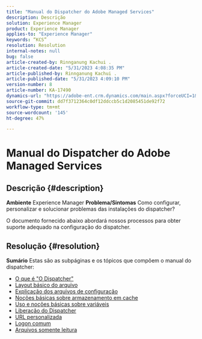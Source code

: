 ```yaml
---
title: "Manual do Dispatcher do Adobe Managed Services"
description: Descrição
solution: Experience Manager
product: Experience Manager
applies-to: "Experience Manager"
keywords: “KCS”
resolution: Resolution
internal-notes: null
bug: false
article-created-by: Rinnganung Kachui .
article-created-date: "5/31/2023 4:08:35 PM"
article-published-by: Rinnganung Kachui .
article-published-date: "5/31/2023 4:09:10 PM"
version-number: 8
article-number: KA-17490
dynamics-url: "https://adobe-ent.crm.dynamics.com/main.aspx?forceUCI=1&pagetype=entityrecord&etn=knowledgearticle&id=90941e64-cdff-ed11-8f6e-6045bd006d92"
source-git-commit: dd7f3712364c0df12ddccb5c1d2085451de92f72
workflow-type: tm+mt
source-wordcount: '145'
ht-degree: 47%

---
```


# Manual do Dispatcher do Adobe Managed Services

## Descrição {#description}

<b>Ambiente</b>
Experience Manager
<b>Problema/Sintomas</b>
Como configurar, personalizar e solucionar problemas das instalações do dispatcher?

O documento fornecido abaixo abordará nossos processos para obter suporte adequado na configuração do dispatcher.


## Resolução {#resolution}

<b>Sumário</b>
Estas são as subpáginas e os tópicos que compõem o manual do dispatcher:

- [O que é &quot;O Dispatcher&quot;](https://experienceleague.adobe.com/docs/experience-cloud-kcs/kbarticles/KA-17911.html?lang=pt-BR)
- [Layout básico do arquivo](https://experienceleague.adobe.com/docs/experience-cloud-kcs/kbarticles/KA-17502.html?lang=pt-BR)
- [Explicação dos arquivos de configuração](https://experienceleague.adobe.com/docs/experience-cloud-kcs/kbarticles/KA-17477.html?lang=pt-BR)
- [Noções básicas sobre armazenamento em cache](https://experienceleague.adobe.com/docs/experience-cloud-kcs/kbarticles/KA-17912.html?lang=pt-BR)
- [Uso e noções básicas sobre variáveis](https://experienceleague.adobe.com/docs/experience-cloud-kcs/kbarticles/KA-17487.html?lang=pt-BR)
- [Liberação do Dispatcher](https://experienceleague.adobe.com/docs/experience-cloud-kcs/kbarticles/KA-17493.html?lang=pt-BR)
- [URL personalizada](https://experienceleague.adobe.com/docs/experience-cloud-kcs/kbarticles/KA-17463.html?lang=pt-BR)
- [Logon comum](https://experienceleague.adobe.com/docs/experience-cloud-kcs/kbarticles/KA-17914.html?lang=pt-BR)
- [Arquivos somente leitura](https://experienceleague.adobe.com/docs/experience-cloud-kcs/kbarticles/KA-17483.html?lang=pt-BR)

